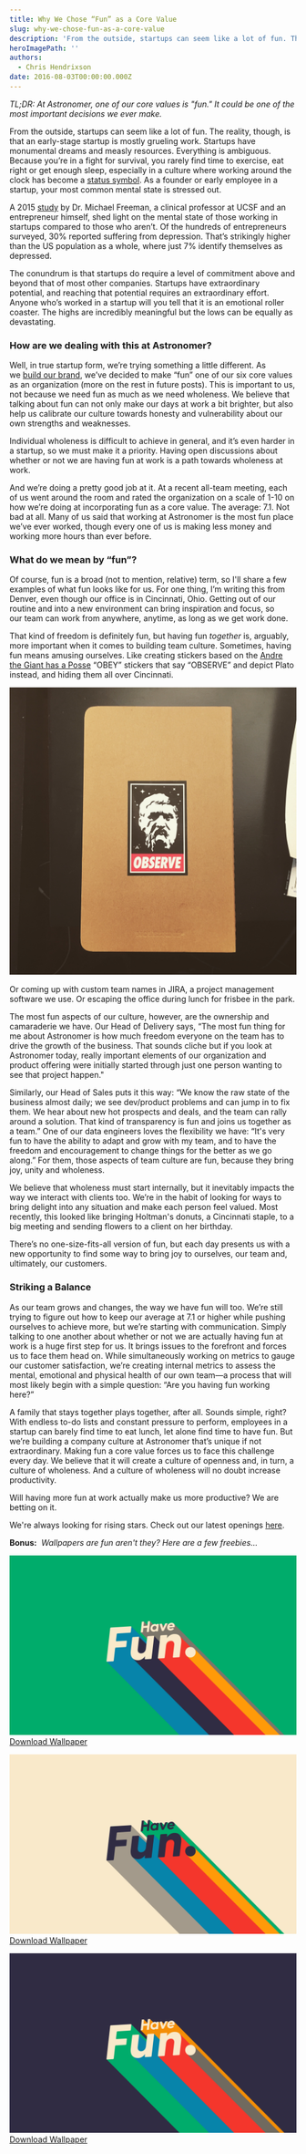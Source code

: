 ```yaml
---
title: Why We Chose “Fun” as a Core Value
slug: why-we-chose-fun-as-a-core-value
description: 'From the outside, startups can seem like a lot of fun. The reality, though, is that an early-stage startup is mostly grueling work.'
heroImagePath: ''
authors:
  - Chris Hendrixson
date: 2016-08-03T00:00:00.000Z
---
```


_TL;DR: At Astronomer, one of our core values is "fun." It could be one of the most important decisions we ever make._

From the outside, startups can seem like a lot of fun. The reality, though, is that an early-stage startup is mostly grueling work. Startups have monumental dreams and measly resources. Everything is ambiguous. Because you’re in a fight for survival, you rarely find time to exercise, eat right or get enough sleep, especially in a culture where working around the clock has become a [status symbol](https://www.businessinsider.com/working-all-the-time-is-a-status-symbol-2015-6). As a founder or early employee in a startup, your most common mental state is stressed out.

A 2015 [study](https://www.michaelafreemanmd.com/Research_files/AreEntrepreneursTouchedwithFire(pre-pubn)4-17-15.pdf) by Dr. Michael Freeman, a clinical professor at UCSF and an entrepreneur himself, shed light on the mental state of those working in startups compared to those who aren’t. Of the hundreds of entrepreneurs surveyed, 30% reported suffering from depression. That’s strikingly higher than the US population as a whole, where just 7% identify themselves as depressed.

The conundrum is that startups do require a level of commitment above and beyond that of most other companies. Startups have extraordinary potential, and reaching that potential requires an extraordinary effort. Anyone who’s worked in a startup will you tell that it is an emotional roller coaster. The highs are incredibly meaningful but the lows can be equally as devastating.

### How are we dealing with this at Astronomer?

Well, in true startup form, we’re trying something a little different. As we&nbsp;[build our brand](https://www.astronomer.io/blog/branding-is-relationship), we’ve decided to make “fun” one of our six core values as an organization (more on the rest in future posts). This is important to us, not because we need fun as much as we need wholeness. We believe that talking about fun can not only make our days at work a bit brighter, but also help us calibrate our culture towards honesty and vulnerability about our own strengths and weaknesses.

Individual wholeness is difficult to achieve in general, and it’s even harder in a startup, so we must make it a priority. Having open discussions about whether or not we are having fun at work is a path towards wholeness at work.

And we’re doing a pretty good job at it. At a recent all-team meeting, each of us went around the room and rated the organization on a scale of 1-10 on how we’re doing at incorporating fun as a core value. The average: 7.1. Not bad at all. Many of us said that working at Astronomer is the most fun place we’ve ever worked, though every one of us is making less money and working more hours than ever before.

### What do we mean by “fun”?

Of course, fun is a broad (not to mention, relative) term, so I'll share&nbsp;a few examples of what fun looks like for us. For one thing, I’m writing this from Denver, even though our office is in Cincinnati, Ohio. Getting out of our routine and into a new environment can bring inspiration and focus, so our&nbsp;team can work from anywhere, anytime, as long as we&nbsp;get work done.&nbsp;

That kind of freedom is definitely fun, but having fun _together_ is, arguably, more important when it comes to building team culture. Sometimes, having fun means amusing ourselves. Like creating stickers based on the [Andre the Giant has a Posse](https://en.wikipedia.org/wiki/Andre_the_Giant_Has_a_Posse) “OBEY” stickers that say “OBSERVE” and depict Plato instead, and hiding them all over Cincinnati.

![IMG_3532.jpg](../assets/IMG_3532.jpg)

Or coming up with custom team names in JIRA, a project management software we use. Or escaping the office during lunch for frisbee in the park.

The most fun aspects of our culture, however, are the ownership and camaraderie we have. Our Head of Delivery says, “The most fun thing for me about Astronomer is how much freedom everyone on the team has to drive the growth of the business. That sounds cliche but if you look at Astronomer today, really important elements of our organization and product offering were initially started through just one person wanting to see that project happen."

Similarly, our Head of Sales puts it this way: “We know the raw state of the business almost daily; we see dev/product problems and can jump in to fix them. We hear about new hot prospects and deals, and the team can rally around a solution. That kind of transparency is fun and joins us together as a team.” One of our data engineers loves the flexibility we have: “It's very fun to have the ability to adapt and grow with my team, and to have the freedom and encouragement to change things for the better as we go along.” For them, those aspects of team culture are fun, because they bring joy, unity and wholeness.

We believe that wholeness must start internally, but it inevitably impacts the way we interact with clients too. We’re in the habit of looking for ways to bring delight into any situation and make each person feel valued. Most recently, this looked like bringing Holtman's donuts, a Cincinnati staple, to a big meeting and sending flowers to a client&nbsp;on her birthday.

There’s no one-size-fits-all version of fun, but each day presents us with a new opportunity to find some way to bring joy to ourselves, our team and, ultimately, our customers.

### Striking a Balance

As our team grows and changes, the way we have fun will too. We’re still trying to figure out how to keep our average at 7.1 or higher while pushing ourselves to achieve more, but we’re starting with communication. Simply talking to one another about whether or not we are actually having fun at work is a huge first step for us. It brings issues to the forefront and forces us to face them head on. While simultaneously working on metrics to gauge our customer satisfaction, we’re creating internal metrics to assess the mental, emotional and physical health of our own team—a process that will most likely begin with a simple question: “Are you having fun working here?”

A family that stays together plays together, after all. Sounds simple, right? With endless to-do lists and constant pressure to perform, employees in a startup can barely find time to eat lunch, let alone find time to have fun. But we’re building a company culture at Astronomer that’s unique if not extraordinary. Making fun a core value forces us to face this challenge every day. We believe&nbsp;that it will create a culture of openness and, in turn, a culture of wholeness. And a culture of wholeness will no doubt increase productivity.

Will having more fun at work actually make us more productive? We are betting on it.

We're always looking for rising stars. Check out our latest openings [here](https://spacemanship.com).

**Bonus:** &nbsp;_Wallpapers are fun aren't they? Here are a few freebies..._

![havefun2560x1600GreenA.png](../assets/havefun2560x1600GreenA.png)  
[Download Wallpaper](../assets/havefun2560x1600GreenA.png)

![havefun2560x1600WhiteA.png](../assets/havefun2560x1600WhiteA.png)  
[Download Wallpaper](../assets/havefun2560x1600WhiteA.png)

![havefun2560x1600PurpleA.png](../assets/havefun2560x1600PurpleA.png "havefun2560x1600PurpleA.png")  
[Download Wallpaper](../assets/havefun2560x1600PurpleA.png)

